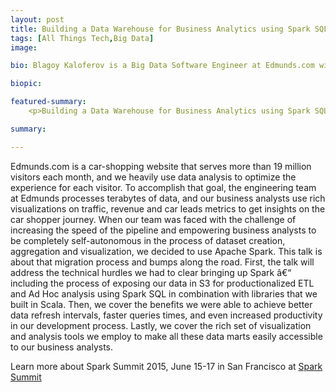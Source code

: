 ```yaml
---
layout: post
title: Building a Data Warehouse for Business Analytics using Spark SQL - Spark Summit 2015
tags: [All Things Tech,Big Data]
image: 

bio: Blagoy Kaloferov is a Big Data Software Engineer at Edmunds.com with experience in devising reliable services that process very large quantities of structured and unstructured data and creating a toolset to make analyzing this data very simple. He is currently pushing the boundaries on Big Data interactive applications with Apache Spark. He is passionate about architecting solutions that are powerful, yet as simple and quick as possible for end users.

biopic: 

featured-summary:
    <p>Building a Data Warehouse for Business Analytics using Spark SQL - Spark Summit 2015</p>

summary:

---
```


Edmunds.com is a car-shopping website that serves more than 19 million visitors each month, and we heavily use data analysis to optimize the experience for each visitor. To accomplish that goal, the engineering team at Edmunds processes terabytes of data, and our business analysts use rich visualizations on traffic, revenue and car leads metrics to get insights on the car shopper journey. When our team was faced with the challenge of increasing the speed of the pipeline and empowering business analysts to be completely self-autonomous in the process of dataset creation, aggregation and visualization, we decided to use Apache Spark. This talk is about that migration process and bumps along the road. First, the talk will address the technical hurdles we had to clear bringing up Spark â€“ including the process of exposing our data in S3 for productionalized ETL and Ad Hoc analysis using Spark SQL in combination with libraries that we built in Scala. Then, we cover the benefits we were able to achieve better data refresh intervals, faster queries times, and even increased productivity in our development process. Lastly, we cover the rich set of visualization and analysis tools we employ to make all these data marts easily accessible to our business analysts.

Learn more about Spark Summit 2015, June 15-17 in San Francisco at [Spark Summit](https://spark-summit.org/)

